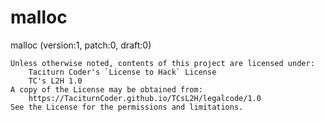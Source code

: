 [//]: # ( ------------------------------------------------------------------ {c)
[//]: # ( COPYRIGHT 2022 Dwij Bavisi <dwijbavisi@gmail.com>                  {c)
[//]: # ( Licensed under:                                                    {c)
[//]: # (     Taciturn Coder's `License to Hack` License                     {c)
[//]: # (     TC's L2H 1.0                                                   {c)
[//]: # ( A copy of the License may be obtained from:                        {c)
[//]: # (     https://TaciturnCoder.github.io/TCsL2H/legalcode/1.0           {c)
[//]: # ( See the License for the permissions and limitations.               {c)
[//]: # ( ------------------------------------------------------------------ {c)

# malloc
malloc (version:1, patch:0, draft:0)

```
Unless otherwise noted, contents of this project are licensed under:
    Taciturn Coder's `License to Hack` License
    TC's L2H 1.0
A copy of the License may be obtained from:
    https://TaciturnCoder.github.io/TCsL2H/legalcode/1.0
See the License for the permissions and limitations.
```
